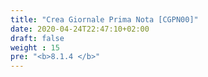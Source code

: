 ```yaml
---
title: "Crea Giornale Prima Nota [CGPN00]"
date: 2020-04-24T22:47:10+02:00
draft: false
weight : 15
pre: "<b>8.1.4 </b>"
---
```



